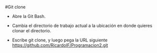  #Git clone

- Abre la Git Bash.

- Cambia el directorio de trabajo actual a la ubicación en donde quieres clonar el directorio.

- Escribe git clone, y luego pega la URL siguiente https://github.com/RicardoIF/Programacion2.git

